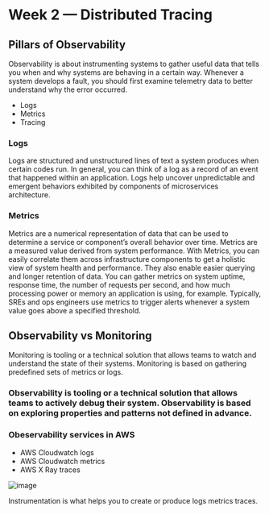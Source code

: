 # Week 2 — Distributed Tracing

## Pillars of Observability
Observability is about instrumenting systems to gather useful data that tells you when and why systems are behaving in a certain way. Whenever a system develops a fault, you should first examine telemetry data to better understand why the error occurred.

- Logs
- Metrics
- Tracing

### Logs
Logs are structured and unstructured lines of text a system produces when certain codes run. In general, you can think of a log as a record of an event that happened within an application. Logs help uncover unpredictable and emergent behaviors exhibited by components of microservices architecture.

### Metrics
Metrics are a numerical representation of data that can be used to determine a service or component’s overall behavior over time. Metrics are a measured value derived from system performance. With Metrics, you can easily correlate them across infrastructure components to get a holistic view of system health and performance. They also enable easier querying and longer retention of data. You can gather metrics on system uptime, response time, the number of requests per second, and how much processing power or memory an application is using, for example. Typically, SREs and ops engineers use metrics to trigger alerts whenever a system value goes above a specified threshold. 

## Observability vs Monitoring
Monitoring is tooling or a technical solution that allows teams to watch and understand the state of their systems. Monitoring is based on gathering predefined sets of metrics or logs.

### Observability is tooling or a technical solution that allows teams to actively debug their system. Observability is based on exploring properties and patterns not defined in advance.

### Obeservability services in AWS

- AWS Cloudwatch logs
- AWS Cloudwatch metrics
- AWS X Ray traces

![image](https://user-images.githubusercontent.com/70094537/224244991-26ce039c-c668-4946-af56-b368a600874a.png)


Instrumentation is what helps you to create or produce logs metrics traces.
